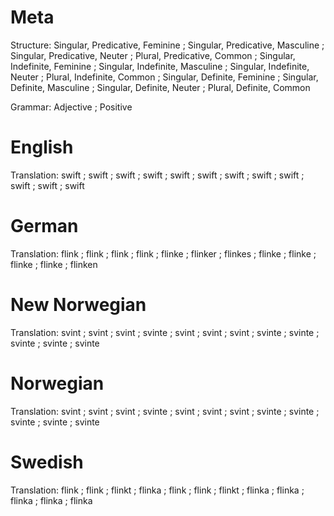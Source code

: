 Meta
====

Structure: Singular, Predicative, Feminine ; Singular, Predicative, Masculine ; Singular, Predicative, Neuter ; Plural, Predicative, Common ;
           Singular, Indefinite, Feminine  ; Singular, Indefinite, Masculine  ; Singular, Indefinite, Neuter  ; Plural, Indefinite, Common  ;
           Singular, Definite, Feminine    ; Singular, Definite, Masculine    ; Singular, Definite, Neuter    ; Plural, Definite, Common

Grammar:   Adjective ; Positive



English
=======

Translation: swift ; swift ; swift ; swift ;
             swift ; swift ; swift ; swift ;
             swift ; swift ; swift ; swift



German
======

Translation: flink  ; flink   ; flink   ; flink   ;
             flinke ; flinker ; flinkes ; flinke  ;
             flinke ; flinke  ; flinke  ; flinken



New Norwegian
=============

Translation: svint  ; svint  ; svint ; svinte ;
             svint  ; svint  ; svint ; svinte ;
             svinte ; svinte ; svinte ; svinte



Norwegian
=========

Translation: svint  ; svint  ; svint ; svinte ;
             svint  ; svint  ; svint ; svinte ;
             svinte ; svinte ; svinte ; svinte



Swedish
=======

Translation: flink  ; flink  ; flinkt ; flinka ;
             flink  ; flink  ; flinkt ; flinka ;
             flinka ; flinka ; flinka ; flinka
